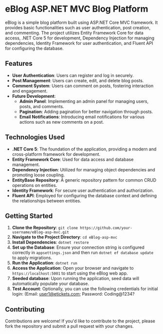 # eBlog ASP.NET MVC Blog Platform

eBlog is a simple blog platform built using ASP.NET Core MVC framework. It provides basic functionalities such as user authentication, post creation, and commenting. 
The project utilizes Entity Framework Core for data access, .NET Core 5 for development, Dependency Injection for managing dependencies, Identity Framework for user authentication, and Fluent API for configuring the database.

## Features

- **User Authentication**: Users can register and log in securely.
- **Post Management**: Users can create, edit, and delete blog posts.
- **Comment System**: Users can comment on posts, fostering interaction and engagement.
- **Future Development**:
  - **Admin Panel**: Implementing an admin panel for managing users, posts, and comments.
  - **Pagination**: Adding pagination for better navigation through posts.
  - **Email Notifications**: Introducing email notifications for various actions such as new comments on a post.

## Technologies Used

- **.NET Core 5**: The foundation of the application, providing a modern and cross-platform framework for development.
- **Entity Framework Core**: Used for data access and database management.
- **Dependency Injection**: Utilized for managing object dependencies and promoting loose coupling.
- **EntityBase Repository**: A generic repository pattern for common CRUD operations on entities.
- **Identity Framework**: For secure user authentication and authorization.
- **Fluent API**: Employed for configuring the database context and defining the relationships between entities.

## Getting Started

1. **Clone the Repository**: `git clone https://github.com/your-username/eBlog-asp-mvc.git`
2. **Navigate to the Project Directory**: `cd eBlog-asp-mvc`
3. **Install Dependencies**: `dotnet restore`
4. **Set up the Database**: Ensure your connection string is configured correctly in `appsettings.json` and then run `dotnet ef database update` to apply migrations.
5. **Run the Application**: `dotnet run`
6. **Access the Application**: Open your browser and navigate to `https://localhost:5001` to start using the eBlog web app.
7. **Seeded database**: Upon running the application, seed data will automatically populate your database.
8. **Test Account**: Optionally, you can use the following credentials for initial login: (Email: user1@etickets.com; Password: Coding@1234?

## Contributing

Contributions are welcome! If you'd like to contribute to the project, please fork the repository and submit a pull request with your changes.
